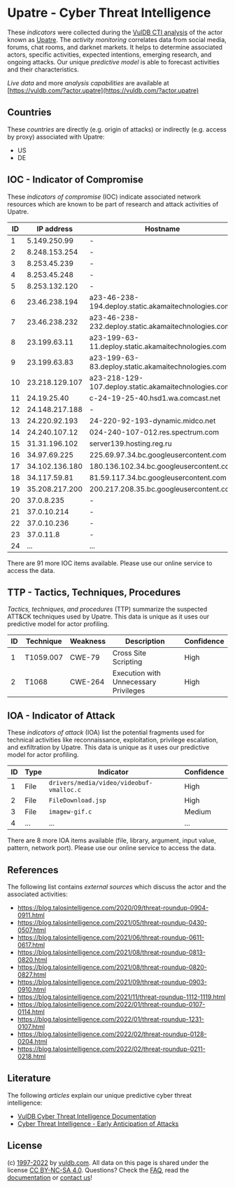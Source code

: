 # Upatre - Cyber Threat Intelligence

These _indicators_ were collected during the [VulDB CTI analysis](https://vuldb.com/?kb.cti) of the actor known as [Upatre](https://vuldb.com/?actor.upatre). The _activity monitoring_ correlates data from social media, forums, chat rooms, and darknet markets. It helps to determine associated actors, specific activities, expected intentions, emerging research, and ongoing attacks. Our unique _predictive model_ is able to forecast activities and their characteristics.

_Live data_ and more _analysis capabilities_ are available at [https://vuldb.com/?actor.upatre](https://vuldb.com/?actor.upatre)

## Countries

These _countries_ are directly (e.g. origin of attacks) or indirectly (e.g. access by proxy) associated with Upatre:

* US
* DE

## IOC - Indicator of Compromise

These _indicators of compromise_ (IOC) indicate associated network resources which are known to be part of research and attack activities of Upatre.

ID | IP address | Hostname | Campaign | Confidence
-- | ---------- | -------- | -------- | ----------
1 | 5.149.250.99 | - | - | High
2 | 8.248.153.254 | - | - | High
3 | 8.253.45.239 | - | - | High
4 | 8.253.45.248 | - | - | High
5 | 8.253.132.120 | - | - | High
6 | 23.46.238.194 | a23-46-238-194.deploy.static.akamaitechnologies.com | - | High
7 | 23.46.238.232 | a23-46-238-232.deploy.static.akamaitechnologies.com | - | High
8 | 23.199.63.11 | a23-199-63-11.deploy.static.akamaitechnologies.com | - | High
9 | 23.199.63.83 | a23-199-63-83.deploy.static.akamaitechnologies.com | - | High
10 | 23.218.129.107 | a23-218-129-107.deploy.static.akamaitechnologies.com | - | High
11 | 24.19.25.40 | c-24-19-25-40.hsd1.wa.comcast.net | - | High
12 | 24.148.217.188 | - | - | High
13 | 24.220.92.193 | 24-220-92-193-dynamic.midco.net | - | High
14 | 24.240.107.12 | 024-240-107-012.res.spectrum.com | - | High
15 | 31.31.196.102 | server139.hosting.reg.ru | - | High
16 | 34.97.69.225 | 225.69.97.34.bc.googleusercontent.com | - | Medium
17 | 34.102.136.180 | 180.136.102.34.bc.googleusercontent.com | - | Medium
18 | 34.117.59.81 | 81.59.117.34.bc.googleusercontent.com | - | Medium
19 | 35.208.217.200 | 200.217.208.35.bc.googleusercontent.com | - | Medium
20 | 37.0.8.235 | - | - | High
21 | 37.0.10.214 | - | - | High
22 | 37.0.10.236 | - | - | High
23 | 37.0.11.8 | - | - | High
24 | ... | ... | ... | ...

There are 91 more IOC items available. Please use our online service to access the data.

## TTP - Tactics, Techniques, Procedures

_Tactics, techniques, and procedures_ (TTP) summarize the suspected ATT&CK techniques used by Upatre. This data is unique as it uses our predictive model for actor profiling.

ID | Technique | Weakness | Description | Confidence
-- | --------- | -------- | ----------- | ----------
1 | T1059.007 | CWE-79 | Cross Site Scripting | High
2 | T1068 | CWE-264 | Execution with Unnecessary Privileges | High

## IOA - Indicator of Attack

These _indicators of attack_ (IOA) list the potential fragments used for technical activities like reconnaissance, exploitation, privilege escalation, and exfiltration by Upatre. This data is unique as it uses our predictive model for actor profiling.

ID | Type | Indicator | Confidence
-- | ---- | --------- | ----------
1 | File | `drivers/media/video/videobuf-vmalloc.c` | High
2 | File | `FileDownload.jsp` | High
3 | File | `imagew-gif.c` | Medium
4 | ... | ... | ...

There are 8 more IOA items available (file, library, argument, input value, pattern, network port). Please use our online service to access the data.

## References

The following list contains _external sources_ which discuss the actor and the associated activities:

* https://blog.talosintelligence.com/2020/09/threat-roundup-0904-0911.html
* https://blog.talosintelligence.com/2021/05/threat-roundup-0430-0507.html
* https://blog.talosintelligence.com/2021/06/threat-roundup-0611-0617.html
* https://blog.talosintelligence.com/2021/08/threat-roundup-0813-0820.html
* https://blog.talosintelligence.com/2021/08/threat-roundup-0820-0827.html
* https://blog.talosintelligence.com/2021/09/threat-roundup-0903-0910.html
* https://blog.talosintelligence.com/2021/11/threat-roundup-1112-1119.html
* https://blog.talosintelligence.com/2022/01/threat-roundup-0107-0114.html
* https://blog.talosintelligence.com/2022/01/threat-roundup-1231-0107.html
* https://blog.talosintelligence.com/2022/02/threat-roundup-0128-0204.html
* https://blog.talosintelligence.com/2022/02/threat-roundup-0211-0218.html

## Literature

The following _articles_ explain our unique predictive cyber threat intelligence:

* [VulDB Cyber Threat Intelligence Documentation](https://vuldb.com/?kb.cti)
* [Cyber Threat Intelligence - Early Anticipation of Attacks](https://www.scip.ch/en/?labs.20201022)

## License

(c) [1997-2022](https://vuldb.com/?kb.changelog) by [vuldb.com](https://vuldb.com/?kb.about). All data on this page is shared under the license [CC BY-NC-SA 4.0](https://creativecommons.org/licenses/by-nc-sa/4.0/). Questions? Check the [FAQ](https://vuldb.com/?kb.faq), read the [documentation](https://vuldb.com/?kb) or [contact us](https://vuldb.com/?contact)!
